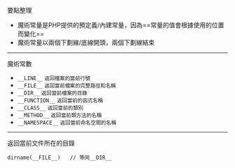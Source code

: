 要點整理
- 魔術常量是PHP提供的預定義/內建常量，因為==常量的值會根據使用的位置而變化==
- 魔術常量以兩個下劃線/底線開頭，兩個下劃線結束

---

魔術常數

* `__LINE__` <small>返回檔案的當前行號</small>
* `__FILE__` <small>返回當前檔案的完整路徑和名稱</small>
* `__DIR__` <small>返回當前檔案的目錄</small>
* `__FUNCTION__` <small>返回當前的函式名稱</small>
* `__CLASS__` <small>返回當前的類別</small>
* `__METHOD__` <small>返回當前類方法的名稱</small>
* `__NAMESPACE__` <small>返回當前命名空間的名稱</small>

---

返回當前文件所在的目錄
```
dirname(__FILE__)	// 等同__DIR__
```